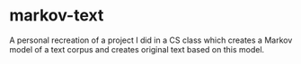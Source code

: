 # markov-text
A personal recreation of a project I did in a CS class which creates a Markov model of a text corpus and creates original text based on this model.

